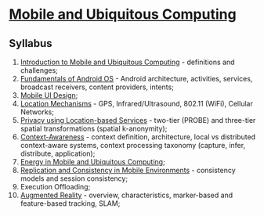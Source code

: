 # [Mobile and Ubiquitous Computing](https://fenix.tecnico.ulisboa.pt/disciplinas/CMov23/2023-2024/2-semestre)

## Syllabus

1. [Introduction to Mobile and Ubiquitous Computing](01-introduction.md) - definitions and challenges;
2. [Fundamentals of Android OS](02-android-fundamentals.md) - Android architecture, activities, services, broadcast receivers, content providers, intents;
3. [Mobile UI Design](03-mobile-ui-design.md);
4. [Location Mechanisms](04-location-mechanisms.md) - GPS, Infrared/Ultrasound, 802.11 (WiFi), Cellular Networks;
5. [Privacy using Location-based Services](05-privacy-location-based-services.md) - two-tier (PROBE) and three-tier spatial transformations (spatial k-anonymity);
6. [Context-Awareness](06-context-awareness.md) - context definition, architecture, local vs distributed context-aware systems, context processing taxonomy (capture, infer, distribute, application);
7. [Energy in Mobile and Ubiquitous Computing](07-energy.md);
8. [Replication and Consistency in Mobile Environments](08-replication-consistency.md) - consistency models and session consistency;
9. Execution Offloading;
10. [Augmented Reality](10-augmented-reality.md) - overview, characteristics, marker-based and feature-based tracking, SLAM;